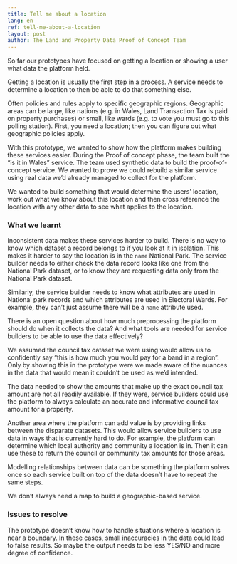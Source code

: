 ```yaml
---
title: Tell me about a location
lang: en
ref: tell-me-about-a-location
layout: post
author: The Land and Property Data Proof of Concept Team
---
```

So far our prototypes have focused on getting a location or showing a user what data the platform held.

Getting a location is usually the first step in a process. A service needs to determine a location to then be able to do that something else.

Often policies and rules apply to specific geographic regions. Geographic areas can be large, like nations (e.g. in Wales, Land Transaction Tax is paid on property purchases) or small, like wards (e.g. to vote you must go to this polling station). First, you need a location; then you can figure out what geographic policies apply.

With this prototype, we wanted to show how the platform makes building these services easier.
During the Proof of concept phase, the team built the “is it in Wales” service. The team used synthetic data to build the proof-of-concept service. We wanted to prove we could rebuild a similar service using real data we’d already managed to collect for the platform.

We wanted to build something that would determine the users’ location, work out what we know about this location and then cross reference the location with any other data to see what applies to the location.

### What we learnt

Inconsistent data makes these services harder to build. There is no way to know which dataset a record belongs to if you look at it in isolation. This makes it harder to say the location is in the `name` National Park. The service builder needs to either check the data record looks like one from the National Park dataset, or to know they are requesting data only from the National Park dataset.

Similarly, the service builder needs to know what attributes are used in National park records and which attributes are used in Electoral Wards. For example, they can’t just assume there will be a `name` attribute used.

There is an open question about how much preprocessing the platform should do when it collects the data? And what tools are needed for service builders to be able to use the data effectively?

We assumed the council tax dataset we were using would allow us to confidently say “this is how much you would pay for a band in a region”. Only by showing this in the prototype were we made aware of the nuances in the data that would mean it couldn’t be used as we’d intended. 

The data needed to show the amounts that make up the exact council tax amount are not all readily available. If they were, service builders could use the platform to always calculate an accurate and informative council tax amount for a property.

Another area where the platform can add value is by providing links between the disparate datasets. This would allow service builders to use data in ways that is currently hard to do. For example, the platform can determine which local authority and community a location is in. Then it can use these to return the council or community tax amounts for those areas.

Modelling relationships between data can be something the platform solves once so each service built on top of the data doesn’t have to repeat the same steps.

We don’t always need a map to build a geographic-based service.

### Issues to resolve

The prototype doesn’t know how to handle situations where a location is near a boundary. In these cases, small inaccuracies in the data could lead to false results. So maybe the output needs to be less YES/NO and more degree of confidence.